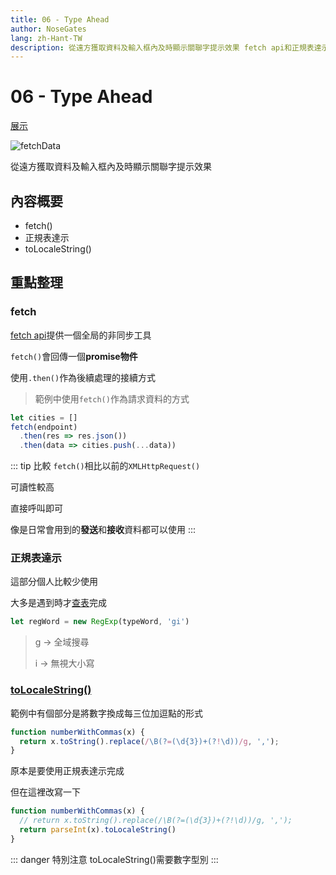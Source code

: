 ```yaml
---
title: 06 - Type Ahead
author: NoseGates
lang: zh-Hant-TW
description: 從遠方獲取資料及輸入框內及時顯示關聯字提示效果 fetch api和正規表達示應用
---
```

# 06 - Type Ahead
[展示](https://connectshark.github.io/JavaScript30/06%20-%20Type%20Ahead/index-Chambers.html)

![fetchData](https://i.imgur.com/3dVcN6B.gif)

從遠方獲取資料及輸入框內及時顯示關聯字提示效果
## 內容概要
* fetch()
* 正規表達示
* toLocaleString()
## 重點整理
### fetch
[fetch api](https://developer.mozilla.org/en-US/docs/Web/API/Fetch_API)提供一個全局的非同步工具

`fetch()`會回傳一個**promise物件**

使用`.then()`作為後續處理的接續方式

> 範例中使用`fetch()`作為請求資料的方式
``` javascript
let cities = []
fetch(endpoint)
  .then(res => res.json())
  .then(data => cities.push(...data))
```

::: tip 比較
`fetch()`相比以前的`XMLHttpRequest()`

可讀性較高

直接呼叫即可

像是日常會用到的**發送**和**接收**資料都可以使用
:::
### 正規表達示
這部分個人比較少使用

大多是遇到時才[查表](https://developer.mozilla.org/zh-TW/docs/Web/JavaScript/Guide/Regular_Expressions)完成

``` javascript
let regWord = new RegExp(typeWord, 'gi')
```
> g -> 全域搜尋
>
> i -> 無視大小寫

### [toLocaleString()](https://developer.mozilla.org/en-US/docs/Web/JavaScript/Reference/Global_Objects/Date/toLocaleString)
範例中有個部分是將數字換成每三位加逗點的形式
``` javascript
function numberWithCommas(x) {
  return x.toString().replace(/\B(?=(\d{3})+(?!\d))/g, ',');
}
```

原本是要使用正規表達示完成

但在這裡改寫一下

``` javascript
function numberWithCommas(x) {
  // return x.toString().replace(/\B(?=(\d{3})+(?!\d))/g, ',');
  return parseInt(x).toLocaleString()
}
```
::: danger 特別注意
toLocaleString()需要數字型別
:::